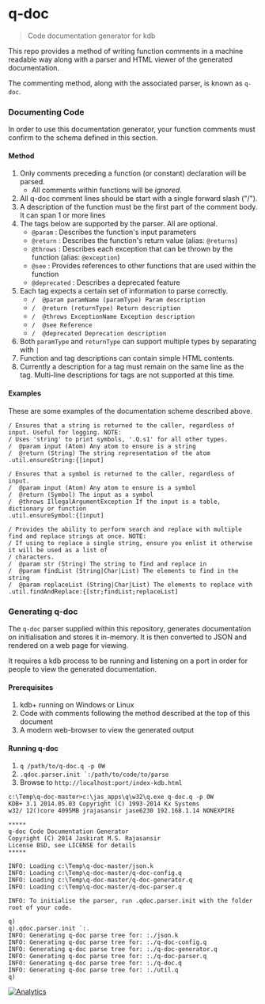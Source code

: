 q-doc
=====

> Code documentation generator for kdb 

This repo provides a method of writing function comments in a machine readable way along with a parser and HTML viewer of the generated documentation. 

The commenting method, along with the associated parser, is known as `q-doc`.

### Documenting Code

In order to use this documentation generator, your function comments must confirm to the schema defined in this section.

#### Method

1. Only comments preceding a function (or constant) declaration will be parsed.
   * All comments within functions will be *ignored*.
2. All q-doc comment lines should be start with a single forward slash ("/").
3. A description of the function must be the first part of the comment body. It can span 1 or more lines
4. The tags below are supported by the parser. All are optional.
   * `@param` : Describes the function's input parameters
   * `@return` : Describes the function's return value (alias: `@returns`)
   * `@throws` : Describes each exception that can be thrown by the function (alias: `@exception`)
   * `@see` : Provides references to other functions that are used within the function
   * `@deprecated` : Describes a deprecated feature
5. Each tag expects a certain set of information to parse correctly.
   * `/  @param paramName (paramType) Param description `
   * `/  @return (returnType) Return description `
   * `/  @throws ExceptionName Exception description `
   * `/  @see Reference `
   * `/  @deprecated Deprecation description `
6. Both `paramType` and `returnType` can support multiple types by separating with `|`
7. Function and tag descriptions can contain simple HTML contents.
8. Currently a description for a tag must remain on the same line as the tag. Multi-line descriptions for tags are not supported at this time.

#### Examples

These are some examples of the documentation scheme described above.

```
/ Ensures that a string is returned to the caller, regardless of input. Useful for logging. NOTE:
/ Uses 'string' to print symbols, '.Q.s1' for all other types.
/  @param input (Atom) Any atom to ensure is a string
/  @return (String) The string representation of the atom
.util.ensureString:{[input]
```

```
/ Ensures that a symbol is returned to the caller, regardless of input.
/  @param input (Atom) Any atom to ensure is a symbol
/  @return (Symbol) The input as a symbol
/  @throws IllegalArgumentException If the input is a table, dictionary or function
.util.ensureSymbol:{[input]
```

```
/ Provides the ability to perform search and replace with multiple find and replace strings at once. NOTE: 
/ If using to replace a single string, ensure you enlist it otherwise it will be used as a list of
/ characters.
/  @param str (String) The string to find and replace in
/  @param findList (String|Char|List) The elements to find in the string
/  @param replaceList (String|Char|List) The elements to replace with
.util.findAndReplace:{[str;findList;replaceList]
```

### Generating q-doc 

The `q-doc` parser supplied within this repository, generates documentation on initialisation and stores it in-memory. It is then converted to JSON and rendered on a web page for viewing.

It requires a kdb process to be running and listening on a port in order for people to view the generated documentation.

#### Prerequisites

1. kdb+ running on Windows or Linux
2. Code with comments following the method described at the top of this document
3. A modern web-browser to view the generated output

#### Running q-doc

1. `q /path/to/q-doc.q -p 0W`
2. ``.qdoc.parser.init `:/path/to/code/to/parse``
3. Browse to `http://localhost:port/index-kdb.html`

```
c:\Temp\q-doc-master>c:\jas_apps\q\w32\q.exe q-doc.q -p 0W
KDB+ 3.1 2014.05.03 Copyright (C) 1993-2014 Kx Systems
w32/ 12()core 4095MB jrajasansir jase6230 192.168.1.14 NONEXPIRE

*****
q-doc Code Documentation Generator
Copyright (C) 2014 Jaskirat M.S. Rajasansir
License BSD, see LICENSE for details
*****

INFO: Loading c:\Temp\q-doc-master/json.k
INFO: Loading c:\Temp\q-doc-master/q-doc-config.q
INFO: Loading c:\Temp\q-doc-master/q-doc-generator.q
INFO: Loading c:\Temp\q-doc-master/q-doc-parser.q

INFO: To initialise the parser, run .qdoc.parser.init with the folder root of your code.

q)
q).qdoc.parser.init `:.
INFO: Generating q-doc parse tree for: :./json.k
INFO: Generating q-doc parse tree for: :./q-doc-config.q
INFO: Generating q-doc parse tree for: :./q-doc-generator.q
INFO: Generating q-doc parse tree for: :./q-doc-parser.q
INFO: Generating q-doc parse tree for: :./q-doc.q
INFO: Generating q-doc parse tree for: :./util.q
q)
```


[![Analytics](https://ga-beacon.appspot.com/UA-54104883-5/q-doc/README)](https://github.com/jasraj/q-doc)
